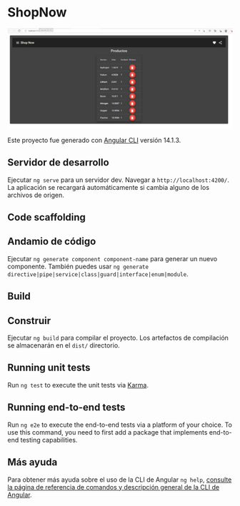 # ShopNow

![Lista](Z-img/Lista.png)


Este proyecto fue generado con [Angular CLI](https://github.com/angular/angular-cli) versión 14.1.3.

## Servidor de desarrollo

Ejecutar `ng serve` para un servidor dev. Navegar a `http://localhost:4200/`. La aplicación se recargará automáticamente si cambia alguno de los archivos de origen.



## Code scaffolding
## Andamio de código
Ejecutar `ng generate component component-name` para generar un nuevo componente. También puedes usar `ng generate directive|pipe|service|class|guard|interface|enum|module`.

## Build
## Construir

Ejecutar `ng build` para compilar el proyecto. Los artefactos de compilación se almacenarán en el `dist/` directorio.

## Running unit tests

Run `ng test` to execute the unit tests via [Karma](https://karma-runner.github.io).

## Running end-to-end tests

Run `ng e2e` to execute the end-to-end tests via a platform of your choice. To use this command, you need to first add a package that implements end-to-end testing capabilities.

## Más ayuda
Para obtener más ayuda sobre el uso de la CLI de Angular `ng help`, 
[consulte la página de referencia de comandos y descripción general de la CLI de Angular](https://angular.io/cli).

